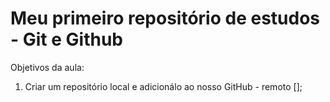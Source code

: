 # Meu primeiro repositório de estudos - Git e Github

Objetivos da aula:

1. Criar um repositório local e adicionálo ao nosso GitHub - remoto [];
